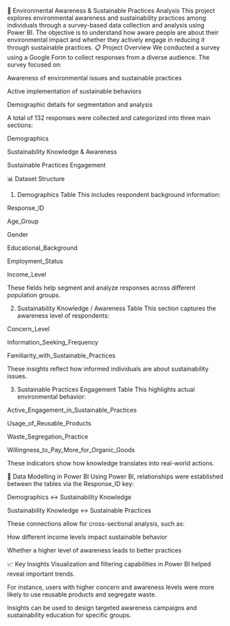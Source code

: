🌱 Environmental Awareness & Sustainable Practices Analysis
This project explores environmental awareness and sustainability practices among individuals through a survey-based data collection and analysis using Power BI. The objective is to understand how aware people are about their environmental impact and whether they actively engage in reducing it through sustainable practices.
📋 Project Overview
We conducted a survey using a Google Form to collect responses from a diverse audience. The survey focused on:

Awareness of environmental issues and sustainable practices

Active implementation of sustainable behaviors

Demographic details for segmentation and analysis

A total of 132 responses were collected and categorized into three main sections:

Demographics

Sustainability Knowledge & Awareness

Sustainable Practices Engagement

📊 Dataset Structure
1. Demographics Table
This includes respondent background information:

Response_ID

Age_Group

Gender

Educational_Background

Employment_Status

Income_Level

These fields help segment and analyze responses across different population groups.

2. Sustainability Knowledge / Awareness Table
This section captures the awareness level of respondents:

Concern_Level

Information_Seeking_Frequency

Familiarity_with_Sustainable_Practices

These insights reflect how informed individuals are about sustainability issues.

3. Sustainable Practices Engagement Table
This highlights actual environmental behavior:

Active_Engagement_in_Sustainable_Practices

Usage_of_Reusable_Products

Waste_Segregation_Practice

Willingness_to_Pay_More_for_Organic_Goods

These indicators show how knowledge translates into real-world actions.

🔗 Data Modelling in Power BI
Using Power BI, relationships were established between the tables via the Response_ID key:

Demographics ↔ Sustainability Knowledge

Sustainability Knowledge ↔ Sustainable Practices

These connections allow for cross-sectional analysis, such as:

How different income levels impact sustainable behavior

Whether a higher level of awareness leads to better practices

📈 Key Insights
Visualization and filtering capabilities in Power BI helped reveal important trends.

For instance, users with higher concern and awareness levels were more likely to use reusable products and segregate waste.

Insights can be used to design targeted awareness campaigns and sustainability education for specific groups.


